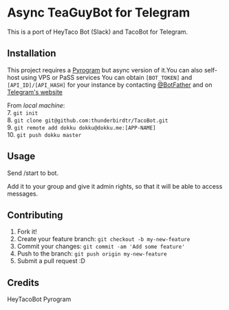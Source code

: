 # Async TeaGuyBot for Telegram

This is a port of HeyTaco Bot (Slack) and TacoBot for Telegram.

## Installation

This project requires a [Pyrogram](https://github.com/pyrogram/pyrogram) but async version of it.You can also self-host using VPS or PaSS services
You can obtain `[BOT_TOKEN]` and `[API_ID]/[API_HASH]` for your instance by contacting [@BotFather](https://t.me/botfather) and on [Telegram\'s website](https://my.telegram.org/)


From _local machine_:</br>
7. `git init`</br>
8. `git clone git@github.com:thunderbirdtr/TacoBot.git`</br>
9. `git remote add dokku dokku@dokku.me:[APP-NAME]`</br>
10. `git push dokku master`

## Usage

Send /start to bot.

Add it to your group and give it admin rights, so that it will be able to access messages.

## Contributing

1. Fork it!
2. Create your feature branch: `git checkout -b my-new-feature`
3. Commit your changes: `git commit -am 'Add some feature'`
4. Push to the branch: `git push origin my-new-feature`
5. Submit a pull request :D

## Credits

HeyTacoBot
Pyrogram
